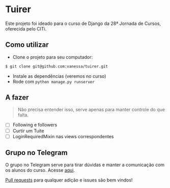# Tuirer
Este projeto foi ideado para o curso de Django da 28ª Jornada de Cursos, oferecida pelo CITi.

## Como utilizar
* Clone o projeto para seu computador:
```bash
$ git clone git@github.com:vanessa/tuirer.git 
```
* Instale as dependências (veremos no curso)
* Rode com `python manage.py runserver`

## A fazer
> Não precisa entender isso, serve apenas para manter controle do que falta.
- [ ] Following e followers
- [ ] Curtir um Tuite
- [ ] LoginRequiredMixin nas views correspondentes

## Grupo no Telegram
O grupo no Telegram serve para tirar dúvidas e manter a comunicação com os alunos do curso. Acesse [aqui](https://t.me/djangojornada).

[Pull requests](https://yangsu.github.io/pull-request-tutorial/) para qualquer adição e issues são bem vindos!